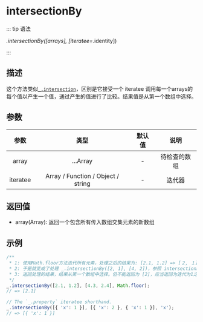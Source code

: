 # intersectionBy

::: tip 语法

_.intersectionBy([arrays], [iteratee=_.identity])

:::

## 描述

这个方法类似[`_.intersection`](/Array/intersection)，区别是它接受一个 iteratee 调用每一个arrays的每个值以产生一个值，通过产生的值进行了比较。结果值是从第一个数组中选择。

## 参数

|   参数   |                类型                | 默认值 |     说明     |
| :------: | :--------------------------------: | :----: | :----------: |
|  array   |              ...Array              |   -    | 待检查的数组 |
| iteratee | Array / Function / Object / string |   -    |    迭代器    |

## 返回值

+ array(Array): 返回一个包含所有传入数组交集元素的新数组

## 示例

```js
/**
 * 1: 使用Math.floor方法迭代所有元素，处理之后的结果为: [2.1, 1.2] => [２, １], [4.3, 2.4] => [4, 2]
 * 2: 于是就变成了处理 _.intersectionBy([2, 1], [4, 2])，参照 intersectionBy 文档得结果为: [2]
 * 3: 返回处理的结果，结果从第一个数组中选择。但不能返回为 [2]，应当返回为迭代为1之前的初始值，及 [2.1]
 */
_.intersectionBy([2.1, 1.2], [4.3, 2.4], Math.floor);
// => [2.1]

// The `_.property` iteratee shorthand.
_.intersectionBy([{ 'x': 1 }], [{ 'x': 2 }, { 'x': 1 }], 'x');
// => [{ 'x': 1 }]
```
